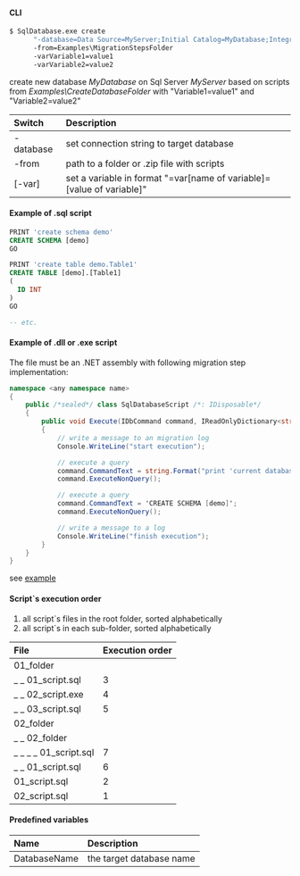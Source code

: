 #### CLI
```bash
$ SqlDatabase.exe create
      "-database=Data Source=MyServer;Initial Catalog=MyDatabase;Integrated Security=True"
	  -from=Examples\MigrationStepsFolder
	  -varVariable1=value1
	  -varVariable2=value2
```
create new database *MyDatabase* on Sql Server *MyServer* based on scripts from *Examples\CreateDatabaseFolder* with "Variable1=value1" and "Variable2=value2"

|Switch|Description|
|:--|:----------|
|-database|set connection string to target database|
|-from|path to a folder or .zip file with scripts|
|[-var]|set a variable in format "=var[name of variable]=[value of variable]"|


#### Example of .sql script
```sql
PRINT 'create schema demo'
CREATE SCHEMA [demo]
GO

PRINT 'create table demo.Table1'
CREATE TABLE [demo].[Table1]
(
  ID INT
)
GO

-- etc.
```


#### Example of .dll or .exe script
The file must be an .NET assembly with following migration step implementation:
```C#
namespace <any namespace name>
{
    public /*sealed*/ class SqlDatabaseScript /*: IDisposable*/
    {
        public void Execute(IDbCommand command, IReadOnlyDictionary<string, string> variables)
        {
            // write a message to an migration log
            Console.WriteLine("start execution");

            // execute a query
            command.CommandText = string.Format("print 'current database name is {0}'", variables["DatabaseName"]);
            command.ExecuteNonQuery();

            // execute a query
            command.CommandText = 'CREATE SCHEMA [demo]';
            command.ExecuteNonQuery();

            // write a message to a log
            Console.WriteLine("finish execution");
        }
    }
}
```
see [example](../CSharpMirationStep/)

#### Script`s execution order
1. all script`s files in the root folder, sorted alphabetically
2. all script`s in each sub-folder, sorted alphabetically

|File|Execution order|
|:--|:----------|
|01_folder||
|_ _ 01_script.sql|3|
|_ _ 02_script.exe|4|
|_ _ 03_script.sql|5|
|02_folder||
|_ _ 02_folder||
|_ _ _ _ 01_script.sql|7|
|_ _ 01_script.sql|6|
|01_script.sql|2|
|02_script.sql|1|


#### Predefined variables
|Name|Description|
|:--|:----------|
|DatabaseName|the target database name|
